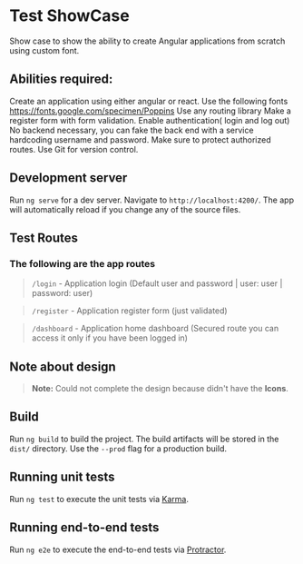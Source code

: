 # Test ShowCase

Show case to show the ability to create Angular applications from scratch using custom font.

## Abilities required:
Create an application using either angular or react.
Use the following fonts https://fonts.google.com/specimen/Poppins
Use any routing library
Make a register form with form validation. 
Enable authentication( login and log out) 
No backend necessary, you can fake the back end with a service hardcoding username and password. 
Make sure to protect authorized routes.
Use Git for version control.

## Development server

Run `ng serve` for a dev server. Navigate to `http://localhost:4200/`. The app will automatically reload if you change any of the source files.

## Test Routes

### The following are the app routes

> `/login` - Application login (Default user and password | user: user | password: user)

> `/register` - Application register form (just validated)

> `/dashboard` - Application home dashboard (Secured route you can access it only if you have been logged in)


## Note about design

> **Note:** Could not complete the design because  didn't have the **Icons**.

## Build

Run `ng build` to build the project. The build artifacts will be stored in the `dist/` directory. Use the `--prod` flag for a production build.

## Running unit tests

Run `ng test` to execute the unit tests via [Karma](https://karma-runner.github.io).

## Running end-to-end tests

Run `ng e2e` to execute the end-to-end tests via [Protractor](http://www.protractortest.org/).
